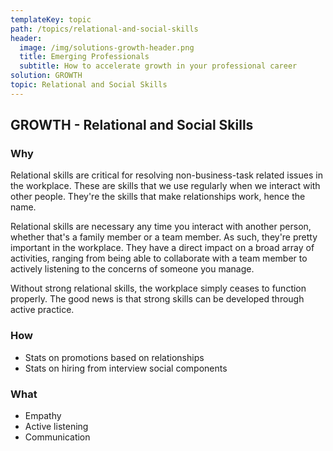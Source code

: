 ```yaml
---
templateKey: topic
path: /topics/relational-and-social-skills
header:
  image: /img/solutions-growth-header.png
  title: Emerging Professionals
  subtitle: How to accelerate growth in your professional career
solution: GROWTH
topic: Relational and Social Skills
---
```


## GROWTH - Relational and Social Skills

### Why

Relational skills are critical for resolving non-business-task related issues
in the workplace. These are skills that we use regularly when we interact with
other people. They're the skills that make relationships work, hence the name.

Relational skills are necessary any time you interact with another person,
whether that's a family member or a team member. As such, they're pretty
important in the workplace. They have a direct impact on a broad array of
activities, ranging from being able to collaborate with a team member to
actively listening to the concerns of someone you manage.

Without strong relational skills, the workplace simply ceases to function
properly. The good news is that strong skills can be developed through active
practice.

### How

- Stats on promotions based on relationships
- Stats on hiring from interview social components

### What

- Empathy
- Active listening
- Communication
